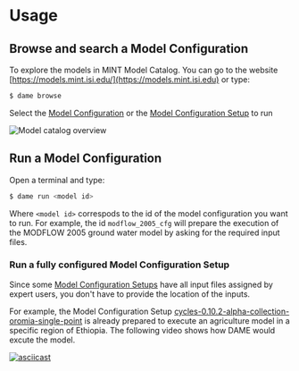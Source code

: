 # Usage

## Browse and search a Model Configuration

To explore the models in MINT Model Catalog. You can go to the website [https://models.mint.isi.edu/](https://models.mint.isi.edu) or type:

```bash
$ dame browse
```


Select the [Model Configuration](https://mintproject.readthedocs.io/en/latest/modelcatalog/#model-configuration) or the [Model Configuration Setup](https://mintproject.readthedocs.io/en/latest/modelcatalog/#model-configuration-setup) to run

![Model catalog overview](./figures/example2.gif "Model catalog overview")


## Run a Model Configuration 

Open a terminal and type:

```bash
$ dame run <model id>
```
Where `<model id>` correspods to the id of the model configuration you want to run. For example, the id `modflow_2005_cfg` will prepare the execution of the MODFLOW 2005 ground water model by asking for the required input files.

### Run a fully configured Model Configuration Setup

Since some [Model Configuration Setups](https://mintproject.readthedocs.io/en/latest/modelcatalog/#model-configuration-setup) have all input files assigned by expert users, you don't have to provide the location of the inputs.

For example, the Model Configuration Setup [cycles-0.10.2-alpha-collection-oromia-single-point](https://models.mint.isi.edu/models/explore/CYCLES/cycles_v0.10.2_alpha/cycles-0.10.2-alpha-collection/cycles-0.10.2-alpha-collection-oromia-single-point) is already prepared to execute an agriculture model in a specific region of Ethiopia. The following video shows how DAME would excute the model.

[![asciicast](https://asciinema.org/a/ZhVn1dI5NBIzaaWGaIlD563Cj.svg)](https://asciinema.org/a/ZhVn1dI5NBIzaaWGaIlD563Cj)
